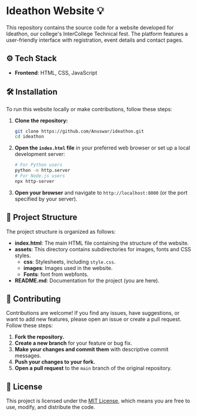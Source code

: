 # Ideathon Website 💡

This repository contains the source code for a website developed for Ideathon, our college's InterCollege Technical fest. The platform features a user-friendly interface with registration, event details and contact pages.

## ⚙️ Tech Stack

- **Frontend**: HTML, CSS, JavaScript

## 🛠️ Installation

To run this website locally or make contributions, follow these steps:

1. **Clone the repository:**
    ```bash
    git clone https://github.com/Anuswar/ideathon.git
    cd ideathon
    ```

2. **Open the `index.html` file** in your preferred web browser or set up a local development server:
    ```bash
    # For Python users
    python -m http.server
    # For Node.js users
    npx http-server
    ```

3. **Open your browser** and navigate to `http://localhost:8000` (or the port specified by your server).

## 📂 Project Structure

The project structure is organized as follows:

- **index.html**: The main HTML file containing the structure of the website.
- **assets**: This directory contains subdirectories for images, fonts and CSS styles.
  - **css**: Stylesheets, including `style.css`.
  - **images**: Images used in the website.
  - **Fonts**: font from webfonts.
- **README.md**: Documentation for the project (you are here).

## 🤝 Contributing

Contributions are welcome! If you find any issues, have suggestions, or want to add new features, please open an issue or create a pull request. Follow these steps:

1. **Fork the repository.**
2. **Create a new branch** for your feature or bug fix.
3. **Make your changes and commit them** with descriptive commit messages.
4. **Push your changes to your fork.**
5. **Open a pull request** to the `main` branch of the original repository.

## 📄 License

This project is licensed under the [MIT License](LICENSE.md), which means you are free to use, modify, and distribute the code. 
